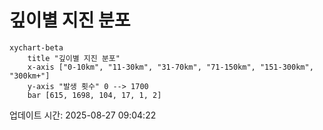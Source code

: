 # 깊이별 지진 분포

```mermaid
xychart-beta
    title "깊이별 지진 분포"
    x-axis ["0-10km", "11-30km", "31-70km", "71-150km", "151-300km", "300km+"]
    y-axis "발생 횟수" 0 --> 1700
    bar [615, 1698, 104, 17, 1, 2]
```

업데이트 시간: 2025-08-27 09:04:22
